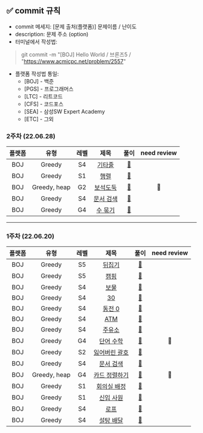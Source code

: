 ✅ commit 규칙
---
- commit 메세지: [문제 출처(플랫폼)] 문제이름 / 난이도
- description: 문제 주소 (option)
- 터미널에서 작성법:
> git commit -m "[BOJ] Hello World / 브론즈5 / "https://www.acmicpc.net/problem/2557"

- 플랫폼 작성법 통일:
  - [BOJ] - 백준
  - [PGS] - 프로그래머스
  - [LTC] - 리트코드
  - [CFS] - 코드포스
  - [SEA] - 삼성SW Expert Academy
  - [ETC] - 그외


### 2주차 (22.06.28)
플랫폼| 유형 | 레벨 | 제목 | 풀이 | need review
:--:|:--:|:--:|:--:|:--:|:--:
BOJ| Greedy | S4 | [기타줄](https://www.acmicpc.net/problem/1049) | [📃](https://github.com/o-ddong/Algorithm/blob/master/Greedy%20Algorithm/1049.py)
BOJ| Greedy | S1 | [행렬](https://www.acmicpc.net/problem/1080) | [📃](https://github.com/o-ddong/Algorithm/blob/master/Greedy%20Algorithm/1080.py)
BOJ| Greedy, heap | G2 | [보석도둑](https://www.acmicpc.net/problem/1202) | [📃](https://github.com/o-ddong/Algorithm/blob/master/Greedy%20Algorithm/1202.py)|🔔
BOJ| Greedy | S4 | [문서 검색](https://www.acmicpc.net/problem/1439) | [📃](https://github.com/o-ddong/Algorithm/blob/master/Greedy%20Algorithm/1439.py)
BOJ| Greedy | G4 | [수 묶기](https://www.acmicpc.net/problem/1744) | [📃](https://github.com/o-ddong/Algorithm/blob/master/Greedy%20Algorithm/1744.py)


---
### 1주차 (22.06.20)
플랫폼| 유형 | 레벨 | 제목 | 풀이 | need review
:-: | :-: | :-: | :-: | :-: | :-:
BOJ| Greedy | S5 | [뒤집기](https://www.acmicpc.net/problem/1439) | [📃](https://github.com/o-ddong/Algorithm/blob/master/Greedy%20Algorithm/1439.py)
BOJ| Greedy | S5 | [캠핑](https://www.acmicpc.net/problem/4796) | [📃](https://github.com/o-ddong/Algorithm/blob/master/Greedy%20Algorithm/4796.py)
BOJ| Greedy | S4 | [보물](https://www.acmicpc.net/problem/1026) | [📃](https://github.com/o-ddong/Algorithm/blob/master/Greedy%20Algorithm/1026.py)
BOJ| Greedy | S4 | [30](https://www.acmicpc.net/problem/10610) | [📃](https://github.com/o-ddong/Algorithm/blob/master/Greedy%20Algorithm/10610.py)
BOJ| Greedy | S4 | [동전 0](https://www.acmicpc.net/problem/11047) | [📃](https://github.com/o-ddong/Algorithm/blob/master/Greedy%20Algorithm/11047.py)
BOJ| Greedy | S4 | [ATM](https://www.acmicpc.net/problem/11399) | [📃](https://github.com/o-ddong/Algorithm/blob/master/Greedy%20Algorithm/11399.py)
BOJ| Greedy | S4 | [주유소](https://www.acmicpc.net/problem/13305) | [📃](https://github.com/o-ddong/Algorithm/blob/master/Greedy%20Algorithm/13305.py)
BOJ| Greedy | G4 | [단어 수학](https://www.acmicpc.net/problem/1339) | [📃](https://github.com/o-ddong/Algorithm/blob/master/Greedy%20Algorithm/1339.py)|🔔
BOJ| Greedy | S2 | [잃어버린 괄호](https://www.acmicpc.net/problem/1541) | [📃](https://github.com/o-ddong/Algorithm/blob/master/Greedy%20Algorithm/1541.py)
BOJ| Greedy | S4 | [문서 검색](https://www.acmicpc.net/problem/1543) | [📃](https://github.com/o-ddong/Algorithm/blob/master/Greedy%20Algorithm/1543.py)
BOJ| Greedy, heap | G4 | [카드 정렬하기](https://www.acmicpc.net/problem/1715) | [📃](https://github.com/o-ddong/Algorithm/blob/master/Greedy%20Algorithm/1715.py)|🔔
BOJ| Greedy | S1 | [회의실 배정](https://www.acmicpc.net/problem/1931) | [📃](https://github.com/o-ddong/Algorithm/blob/master/Greedy%20Algorithm/1931.py)
BOJ| Greedy | S1 | [신입 사원](https://www.acmicpc.net/problem/1946) | [📃](https://github.com/o-ddong/Algorithm/blob/master/Greedy%20Algorithm/1946.py)
BOJ| Greedy | S4 | [로프](https://www.acmicpc.net/problem/2217) | [📃](https://github.com/o-ddong/Algorithm/blob/master/Greedy%20Algorithm/2217.py)
BOJ| Greedy | S4 | [설탕 배달](https://www.acmicpc.net/problem/2839) | [📃](https://github.com/o-ddong/Algorithm/blob/master/Greedy%20Algorithm/2839.py)
